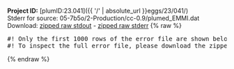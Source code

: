 **Project ID:** [plumID:23.041]({{ '/' | absolute_url }}eggs/23/041/)  
Stderr for source:  05-7b5o/2-Production/cc-0.9/plumed_EMMI.dat   
Download: [zipped raw stdout](plumed_EMMI.dat.plumed.stdout.txt.zip) - [zipped raw stderr](plumed_EMMI.dat.plumed.stderr.txt.zip) 
{% raw %}
<pre>
#! Only the first 1000 rows of the error file are shown below
#! To inspect the full error file, please download the zipped raw stderr file above
</pre>
{% endraw %}
